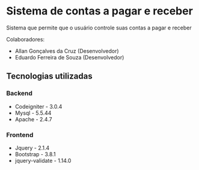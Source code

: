 # Sistema de contas a pagar e receber

Sistema que permite que o usuário controle suas contas a pagar e receber

Colaboradores:

* Allan Gonçalves da Cruz (Desenvolvedor)
* Eduardo Ferreira de Souza (Desenvolvedor)

## Tecnologias utilizadas

### Backend
* Codeigniter - 3.0.4
* Mysql - 5.5.44
* Apache - 2.4.7

### Frontend
* Jquery - 2.1.4
* Bootstrap - 3.8.1
* jquery-validate - 1.14.0